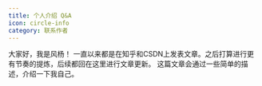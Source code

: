 ```yaml
---
title: 个人介绍 Q&A
icon: circle-info
category: 联系作者
---
```


大家好，我是风杨！
一直以来都是在知乎和CSDN上发表文章。之后打算进行更有节奏的提炼，后续都回在这里进行文章更新。
这篇文章会通过一些简单的描述，介绍一下我自己。
